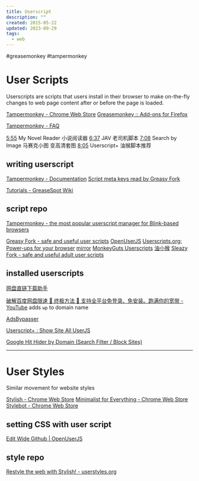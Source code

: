```yaml
---
title: Userscript
description: ""
created: 2015-05-22
updated: 2023-09-29
tags:
  - web
---
```


#greasemonkey #tampermonkey

# User Scripts

Userscripts are scripts that users install in their browser to make on-the-fly changes to web page content after or before the page is loaded.

[Tampermonkey - Chrome Web Store](https://chrome.google.com/webstore/detail/tampermonkey/dhdgffkkebhmkfjojejmpbldmpobfkfo)
[Greasemonkey :: Add-ons for Firefox](https://addons.mozilla.org/en-Us/firefox/addon/greasemonkey/)

[Tampermonkey - FAQ](http://tampermonkey.net/faq.php)

[5:55](https://www.youtube.com/watch?v=cIXFhN8DFs0&t=355s) My Novel Reader 小说阅读器
[6:37](https://www.youtube.com/watch?v=cIXFhN8DFs0&t=397s) JAV 老司机脚本
[7:08](https://www.youtube.com/watch?v=cIXFhN8DFs0&t=428s) Search by Image 马赛克小图 变高清套图
[8:05](https://www.youtube.com/watch?v=cIXFhN8DFs0&t=485s) Userscript+ 油猴脚本推荐

## writing userscript

[Tampermonkey - Documentation](http://tampermonkey.net/documentation.php?ext=dhdg)
[Script meta keys read by Greasy Fork](https://greasyfork.org/en/help/meta-keys)

[Tutorials - GreaseSpot Wiki](https://wiki.greasespot.net/Tutorials)

## script repo

[Tampermonkey - the most popular userscript manager for Blink-based browsers](http://tampermonkey.net/scripts.php)

[Greasy Fork - safe and useful user scripts](https://greasyfork.org/en)
[OpenUserJS](https://openuserjs.org/)
[Userscripts.org: Power-ups for your browser](https://userscripts.org/) [mirror](http://userscripts-mirror.org/)
[MonkeyGuts Userscripts](https://monkeyguts.com/)
[油小猴](https://www.baiduyun.wiki/)
[Sleazy Fork - safe and useful adult user scripts](https://sleazyfork.org/en)

## installed userscripts

[网盘直链下载助手](https://www.baiduyun.wiki/)

[破解百度网盘限速 🔴 终极方法 🔴 支持全平台免登录、免安装。跑满你的宽带 - YouTube](https://www.youtube.com/watch?v=ix7JY_QOysU) adds `wp` to domain name

[AdsBypasser](https://adsbypasser.github.io/)

[Userscript+ : Show Site All UserJS](https://greasyfork.org/en/scripts/24508-userscript-show-site-all-userjs)

[Google Hit Hider by Domain (Search Filter / Block Sites)](https://greasyfork.org/en/scripts/1682-google-hit-hider-by-domain-search-filter-block-sites)

---

# User Styles

Similar movement for website styles

[Stylish - Chrome Web Store](https://chrome.google.com/webstore/detail/stylish/fjnbnpbmkenffdnngjfgmeleoegfcffe)
[Minimalist for Everything - Chrome Web Store](https://chrome.google.com/webstore/detail/minimalist-for-everything/bmihblnpomgpjkfddepdpdafhhepdbek)
[Stylebot - Chrome Web Store](https://chrome.google.com/webstore/detail/stylebot/oiaejidbmkiecgbjeifoejpgmdaleoha)

## setting CSS with user script

[Edit Wide Github | OpenUserJS](https://openuserjs.org/scripts/xthexder/Wide_Github/source)

## style repo

[Restyle the web with Stylish! - userstyles.org](https://userstyles.org/)

